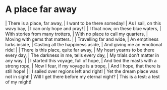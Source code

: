 A place far away
================

| There is a place, far away,
| I want to be there someday!
| As I sail, on this wavy bay,
| I can only hope and pray!
| 
| I float now, on these blue waters,
| With stories from many trotters,
| With no place to call my quarters,
| Moving with gems that matters.
| 
| Travelling far and wide,
| An emptiness lurks inside,
| Casting all the happiness aside,
| And giving me an emotional ride!
| 
| There is this place, quite far away,
| My heart yearns to be there every day,
| The darkness in me, tells every day,
| My trials don't matter in any way.
| 
| I started this voyage, full of hope,
| And tied the masts with a strong rope,
| Now I fear, if my voyage is a trope,
| And I hope, that there is still hope!
| 
| I sailed over regions left and right!
| Yet the dream place was not in sight!
| Will I get there before my eternal night?
| This is a test: a test of my might!